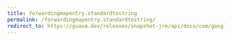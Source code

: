 ```yaml
---
title: forwardingmapentry.standardtostring
permalink: /forwardingmapentry.standardtostring/
redirect_to: https://guava.dev/releases/snapshot-jre/api/docs/com/google/common/collect/ForwardingMapEntry.html#standardToString--
---
```

